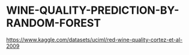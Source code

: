 # WINE-QUALITY-PREDICTION-BY-RANDOM-FOREST

https://www.kaggle.com/datasets/uciml/red-wine-quality-cortez-et-al-2009

